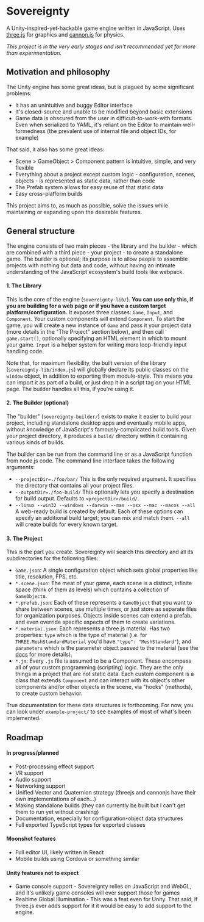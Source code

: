 
# Sovereignty
A Unity-inspired-yet-hackable game engine written in JavaScript. Uses [three.js](https://github.com/mrdoob/three.js/) for graphics and [cannon.js](https://github.com/schteppe/cannon.js) for physics.

*This project is in the very early stages and isn't recommended yet for more than experimentation.*

## Motivation and philosophy
The Unity engine has some great ideas, but is plagued by some significant problems:
- It has an unintuitive and buggy Editor interface
- It's closed-source and unable to be modified beyond basic extensions
- Game data is obscured from the user in difficult-to-work-with formats. Even when serialized to YAML, it's reliant on the Editor to maintain well-formedness (the prevalent use of internal file and object IDs, for example)

That said, it also has some great ideas:
- Scene > GameObject > Component pattern is intuitive, simple, and very flexible
- Everything about a project except custom logic - configuration, scenes, objects - is represented as static data, rather than code
- The Prefab system allows for easy reuse of that static data
- Easy cross-platform builds

This project aims to, as much as possible, solve the issues while maintaining or expanding upon the desirable features.

## General structure
The engine consists of two main pieces - the library and the builder - which are combined with a third piece - your project - to create a standalone game. The builder is optional; its purpose is to allow people to assemble projects with nothing but data and code, without having an intimate understanding of the JavaScript ecosystem's build tools like webpack.

#### 1. The Library
This is the core of the engine (`sovereignty-lib/`). **You can use only this, if you are building for a web page or if you have a custom target platform/configuration.** It exposes three classes: `Game`, `Input`, and `Component`. Your custom components will extend `Component`. To start the game, you will create a new instance of `Game` and pass it your project data (more details in the "The Project" section below), and then call `game.start()`, optionally specifying an HTML element in which to mount your game. `Input` is a helper system for writing more loop-friendly input handling code.

Note that, for maximum flexibility, the built version of the library (`sovereignty-lib/index.js`) will globally declare its public classes on the `window` object, in addition to exporting them module-style. This means you can import it as part of a build, or just drop it in a script tag on your HTML page. The builder handles all this, if you're using it.

#### 2. The Builder (optional)
The "builder" (`sovereignty-builder/`) exists to make it easier to build your project, including standalone desktop apps and eventually mobile apps, without knowledge of JavaScript's famously-complicated build tools. Given your project directory, it produces a `build/` directory within it containing various kinds of builds.

The builder can be run from the command line or as a JavaScript function from node.js code. The command line interface takes the following arguments:

- `--projectDir=./foo/bar/` This is the only required argument. It specifies the directory that contains all your project files.
- `--outputDir=./foo-build/` This optionally lets you specify a destination for build output. Defaults to `<projectDir>/build/`.
- `--linux --win32 --windows --darwin --mas --osx --mac --macos --all` A web-ready build is created by default. Each of these options can specify an additional build target; you can mix and match them. `--all` will create builds for every known target.

#### 3. The Project
This is the part you create. Sovereignty will search this directory and all its subdirectories for the following files:

- `Game.json`: A single configuration object which sets global properties like title, resolution, FPS, etc.
- `*.scene.json`: The meat of your game, each scene is a distinct, infinite space (think of them as levels) which contains a collection of `GameObject`s.
- `*.prefab.json`: Each of these represents a `GameObject` that you want to share between scenes, use multiple times, or just store as separate files for organization purposes. Objects inside scenes can extend a prefab, and even override specific aspects of them to create variations.
- `*.material.json`: Each represents a three.js material. Has two properties: `type` which is the type of material (i.e. for `THREE.MeshStandardMaterial` you'd have `"type": "MeshStandard"`), and `parameters` which is the parameter object passed to the material (see the [docs](https://threejs.org/docs/#api/materials/Material) for more details).
- `*.js`: Every `.js` file is assumed to be a Component. These encompass all of your custom programming (scripting) logic. They are the only things in a project that are not static data. Each custom component is a class that extends `Component` and can interact with its object's other components and/or other objects in the scene, via "hooks" (methods), to create custom behavior.

True documentation for these data structures is forthcoming. For now, you can look under `example-project/` to see examples of most of what's been implemented.

## Roadmap
#### In progress/planned
- Post-processing effect support
- VR support
- Audio support
- Networking support
- Unified Vector and Quaternion strategy (threejs and cannonjs have their own implementations of each...)
- Making standalone builds (they can currently be built but I can't get them to run yet without crashing)
- Documentation, especially for configuration-object data structures
- Full exported TypeScript types for exported classes

#### Moonshot features
- Full editor UI, likely written in React
- Mobile builds using Cordova or something similar

#### Unity features not to expect
- Game console support - Sovereignty relies on JavaScript and WebGL, and it's unlikely game consoles will ever support those for games
- Realtime Global Illumination - This was a feat even for Unity. That said, if three.js ever adds support for it it would be easy to add support to the engine.
